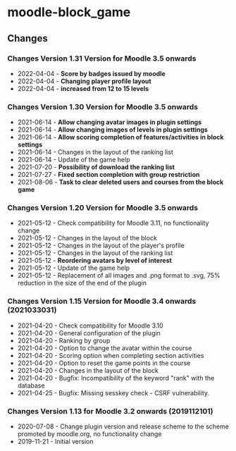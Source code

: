 moodle-block_game
========================

Changes
-------
### Changes Version 1.31 Version for Moodle 3.5 onwards

* 2022-04-04 - **Score by badges issued by moodle**
* 2022-04-04 - **Changing player profile layout**
* 2022-04-04 - **increased from 12 to 15 levels**

### Changes Version 1.30 Version for Moodle 3.5 onwards

* 2021-06-14 - **Allow changing avatar images in plugin settings**
* 2021-06-14 - **Allow changing images of levels in plugin settings**
* 2021-06-14 - **Allow scoring completion of features/activities in block settings**
* 2021-06-14 - Changes in the layout of the ranking list
* 2021-06-14 - Update of the game help
* 2021-07-20 - **Possibility of download the ranking list**
* 2021-07-27 - **Fixed section completion with group restriction**
* 2021-08-06 - **Task to clear deleted users and courses from the block game**

### Changes Version 1.20 Version for Moodle 3.5 onwards

* 2021-05-12 - Check compatibility for Moodle 3.11, no functionality change
* 2021-05-12 - Changes in the layout of the block
* 2021-05-12 - Changes in the layout of the player's profile
* 2021-05-12 - Changes in the layout of the ranking list
* 2021-05-12 - **Reordering avatars by level of interest**
* 2021-05-12 - Update of the game help
* 2021-05-12 - Replacement of all images and .png format to .svg, 75% reduction in the size of the end of the plugin

### Changes Version 1.15 Version for Moodle 3.4 onwards (2021033031)

* 2021-04-20 - Check compatibility for Moodle 3.10
* 2021-04-20 - General configuration of the plugin
* 2021-04-20 - Ranking by group
* 2021-04-20 - Option to change the avatar within the course
* 2021-04-20 - Scoring option when completing section activities
* 2021-04-20 - Option to reset the game points in the course
* 2021-04-20 - Changes in the layout of the block
* 2021-04-20 - Bugfix: Incompatibility of the keyword "rank" with the database
* 2021-04-25 - Bugfix: Missing sesskey check - CSRF vulnerability.

### Changes Version 1.13 for Moodle 3.2 onwards (2019112101)

* 2020-07-08 - Change plugin version and release scheme to the scheme promoted by moodle.org, no functionality change
* 2019-11-21 - Initial version
